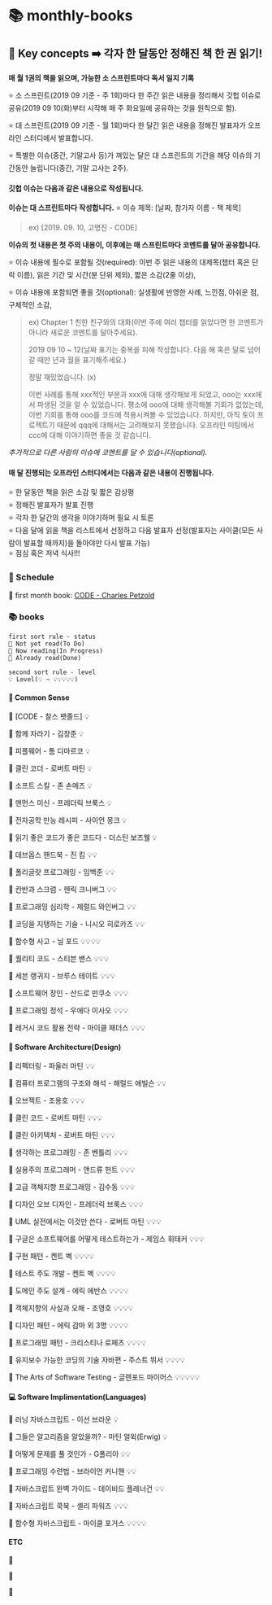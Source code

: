 # 📚 monthly-books

## 💫 Key concepts ➡️ 각자 한 달동안 정해진 책 한 권 읽기!

**매 월 1권의 책을 읽으며, 가능한 소 스프린트마다 독서 일지 기록**  

⭐ 소 스프린트(2019 09 기준 - 주 1회)마다 한 주간 읽은 내용을 정리해서 깃헙 이슈로 공유(2019 09 10(화)부터 시작해 매 주 화요일에 공유하는 것을 원칙으로 함).

⭐ 대 스프린트(2019 09 기준 - 월 1회)마다 한 달간 읽은 내용을 정해진 발표자가 오프라인 스터디에서 발표합니다.  

⭐ 특별한 이슈(중간, 기말고사 등)가 껴있는 달은 대 스프린트의 기간을 해당 이슈의 기간동안 늘립니다(중간, 기말 고사는 2주).

#### 깃헙 이슈는 다음과 같은 내용으로 작성됩니다.

**이슈는 대 스프린트마다 작성합니다.**
⭐ 이슈 제목: \[날짜, 참가자 이름 - 책 제목\]  
> ex) \[2019. 09. 10, 고명진 - CODE\]

**이슈의 첫 내용은 첫 주의 내용이, 이후에는 매 스프린트마다 코멘트를 달아 공유합니다.**

⭐ 이슈 내용에 필수로 포함될 것(required): 이번 주 읽은 내용의 대제목(챕터 혹은 단락 이름), 읽은 기간 및 시간(분 단위 제외), 짧은 소감(2줄 이상),

⭐ 이슈 내용에 포함되면 좋을 것(optional): 실생활에 반영한 사례, 느낀점, 아쉬운 점, 구체적인 소감,

> ex) 
> Chapter 1 친한 친구와의 대화(이번 주에 여러 챕터를 읽었다면 한 코멘트가 아니라 새로운 코멘트를 달아주세요).
> 
> 2019 09 10 ~ 12(날짜 표기는 중복을 피해 작성합니다. 다음 해 혹은 달로 넘어갈 때만 년과 월을 표기해주세요.)
> 
> 
> 정말 재밌었습니다. (x)
> 
> 이번 사례를 통해 xxx적인 부분과 xxx에 대해 생각해보게 되었고, ooo는 xxx에서 파생된 것을 알 수 있었습니다. 평소에 ooo에 대해 생각해볼 기회가 없었는데, 이번 기회를 통해 ooo를 코드에 적용시켜볼 수 있었습니다. 하지만, 아직 토이 프로젝트기 때문에 qqq에 대해서는 고려해보지 못했습니다. 오프라인 미팅에서 ccc에 대해 이야기하면 좋을 것 같습니다.
> 

*추가적으로 다른 사람의 이슈에 코멘트를 달 수 있습니다(optional).*  
  
#### 매 달 진행되는 오프라인 스터디에서는 다음과 같은 내용이 진행됩니다.
  
⭐ 한 달동안 책을 읽은 소감 및 짧은 감상평  
⭐ 정해진 발표자가 발표 진행  
⭐ 각자 한 달간의 생각을 이야기하며 필요 시 토론  
⭐ 다음 달에 읽을 책을 리스트에서 선정하고 다음 발표자 선정(발표자는 사이클(모든 사람이 발표할 때까지)을 돌아야만 다시 발표 가능)   
⭐ 점심 혹은 저녁 식사!!!  

### 📅 Schedule

📖 first month book: [CODE - Charles Petzold](https://en.wikipedia.org/wiki/Code:_The_Hidden_Language_of_Computer_Hardware_and_Software)  

### 📚 books 

```
first sort rule - status
📕 Not yet read(To Do)
📘 Now reading(In Progress)
📗 Already read(Done) 

second sort rule - level
💡 Level(💡 ~ 💡💡💡💡💡)  
```

#### 🧠 Common Sense

📘 \[CODE - 찰스 팻졸드\] 💡

📕 함께 자라기 - 김창준 💡

📕 피플웨어 - 톰 디마르코 💡

📕 클린 코더 - 로버트 마틴 💡

📕 소프트 스킬 - 존 손메즈 💡

📕 맨먼스 미신 - 프레더릭 브룩스 💡

📕 전자공학 만능 레시피 - 사이언 몽크 💡

📕 읽기 좋은 코드가 좋은 코드다 - 더스틴 보즈웰 💡

📕 데브옵스 핸드북 - 진 킴 💡💡

📕 폴리글랏 프로그래밍 - 임백준 💡💡

📕 칸반과 스크럼 - 헨릭 크니버그 💡💡

📕 프로그래밍 심리학 - 제럴드 와인버그 💡💡

📕 코딩을 지탱하는 기술 - 니시오 히로카즈 💡💡

📕 함수형 사고 - 닐 포드 💡💡💡💡

📕 퀄리티 코드 - 스티븐 밴스 💡💡💡

📕 세븐 랭귀지 - 브루스 테이트 💡💡💡

📕 소프트웨어 장인 - 산드로 만쿠소 💡💡💡

📕 프로그래밍 정석 - 우에다 이사오 💡💡💡

📕 레거시 코드 활용 전략 - 마이클 패더스 💡💡💡

#### 🎨 Software Architecture(Design)

📕 리펙터링 - 파울러 마틴 💡💡

📕 컴퓨터 프로그램의 구조와 해석 - 해럴드 애빌슨 💡💡

📕 오브젝트 - 조용호 💡💡💡

📕 클린 코드 - 로버트 마틴 💡💡💡

📕 클린 아키텍처 - 로버트 마틴 💡💡💡

📕 생각하는 프로그래밍 - 존 벤틀리 💡💡💡

📕 실용주의 프로그래머 - 앤드류 헌트 💡💡💡

📕 고급 객체지향 프로그래밍 - 김수동 💡💡💡

📕 디자인 오브 디자인 - 프레더릭 브룩스 💡💡💡

📕 UML 실전에서는 이것만 쓴다 - 로버트 마틴 💡💡💡

📕 구글은 소프트웨어를 어떻게 테스트하는가 - 제임스 휘태커 💡💡💡

📕 구현 패턴 - 켄트 벡 💡💡💡💡

📕 테스트 주도 개발 - 켄트 벡 💡💡💡💡

📕 도메인 주도 설계 - 에릭 에반스 💡💡💡💡

📕 객체지향의 사실과 오해 - 조영호 💡💡💡💡

📕 디자인 패턴 - 에릭 감마 외 3명 💡💡💡💡

📕 프로그래밍 패턴 - 크리스티나 로페즈 💡💡💡💡

📕 유지보수 가능한 코딩의 기술 자바편 - 주스트 뷔서 💡💡💡💡

📕 The Arts of Software Testing - 글렌포드 마이어스 💡💡💡💡💡


#### 💻 Software Implimentation(Languages)

📕 러닝 자바스크립트 - 이선 브라운 💡

📕 그들은 알고리즘을 알았을까? - 마틴 얼윅(Erwig) 💡

📕 어떻게 문제를 풀 것인가 - G폴리아 💡💡

📕 프로그래밍 수련법 - 브라이언 커니핸 💡💡

📕 자바스크립트 완벽 가이드 - 데이비드 플레너건 💡💡

📕 자바스크립트 쿡북 - 셸리 파워즈 💡💡💡

📕 함수형 자바스크립트 - 마이클 포거스 💡💡💡💡

#### ETC

📕 

📘 

📗 
